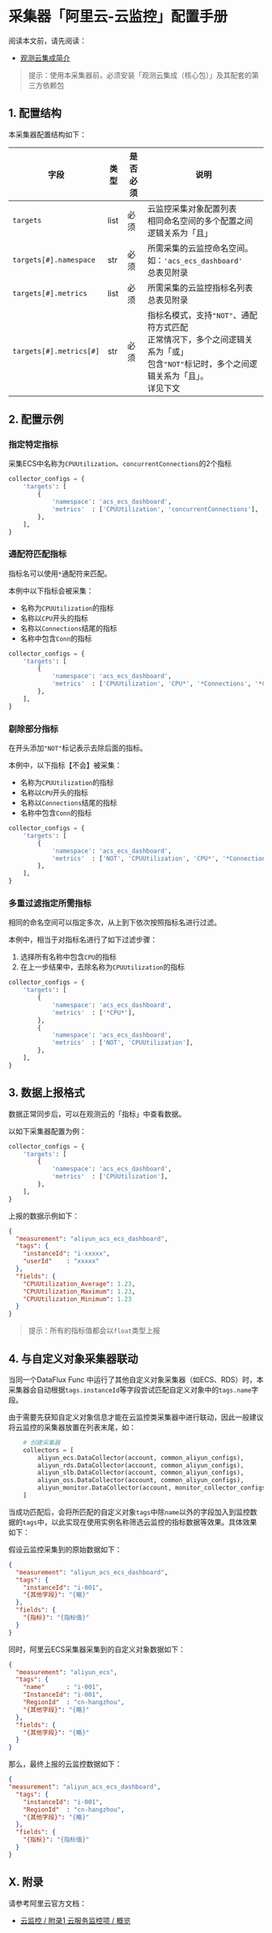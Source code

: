 # 采集器「阿里云-云监控」配置手册

阅读本文前，请先阅读：

- [观测云集成简介](https://func.guance.com/doc/func-script-market-guance-integration-intro)

> 提示：使用本采集器前，必须安装「观测云集成（核心包）」及其配套的第三方依赖包

## 1. 配置结构

本采集器配置结构如下：

| 字段                    | 类型 | 是否必须 | 说明                                                                                                                                         |
| ----------------------- | ---- | -------- | -------------------------------------------------------------------------------------------------------------------------------------------- |
| `targets`               | list | 必须     | 云监控采集对象配置列表<br>相同命名空间的多个配置之间逻辑关系为「且」                                                                         |
| `targets[#].namespace`  | str  | 必须     | 所需采集的云监控命名空间。如：`'acs_ecs_dashboard'`<br>总表见附录                                                                            |
| `targets[#].metrics`    | list | 必须     | 所需采集的云监控指标名列表<br>总表见附录                                                                                                     |
| `targets[#].metrics[#]` | str  | 必须     | 指标名模式，支持`"NOT"`、通配符方式匹配<br>正常情况下，多个之间逻辑关系为「或」<br>包含`"NOT"`标记时，多个之间逻辑关系为「且」。<br>详见下文 |

## 2. 配置示例

### 指定特定指标

采集ECS中名称为`CPUUtilization`、`concurrentConnections`的2个指标

~~~python
collector_configs = {
    'targets': [
        {
            'namespace': 'acs_ecs_dashboard',
            'metrics'  : ['CPUUtilization', 'concurrentConnections'],
        },
    ],
}
~~~

### 通配符匹配指标

指标名可以使用`*`通配符来匹配。

本例中以下指标会被采集：

- 名称为`CPUUtilization`的指标
- 名称以`CPU`开头的指标
- 名称以`Connections`结尾的指标
- 名称中包含`Conn`的指标

~~~python
collector_configs = {
    'targets': [
        {
            'namespace': 'acs_ecs_dashboard',
            'metrics'  : ['CPUUtilization', 'CPU*', '*Connections', '*Conn*'],
        },
    ],
}
~~~

### 剔除部分指标

在开头添加`"NOT"`标记表示去除后面的指标。

本例中，以下指标【不会】被采集：

- 名称为`CPUUtilization`的指标
- 名称以`CPU`开头的指标
- 名称以`Connections`结尾的指标
- 名称中包含`Conn`的指标

~~~python
collector_configs = {
    'targets': [
        {
            'namespace': 'acs_ecs_dashboard',
            'metrics'  : ['NOT', 'CPUUtilization', 'CPU*', '*Connections', '*Conn*'],
        },
    ],
}
~~~

### 多重过滤指定所需指标

相同的命名空间可以指定多次，从上到下依次按照指标名进行过滤。

本例中，相当于对指标名进行了如下过滤步骤：

1. 选择所有名称中包含`CPU`的指标
2. 在上一步结果中，去除名称为`CPUUtilization`的指标

~~~python
collector_configs = {
    'targets': [
        {
            'namespace': 'acs_ecs_dashboard',
            'metrics'  : ['*CPU*'],
        },
        {
            'namespace': 'acs_ecs_dashboard',
            'metrics'  : ['NOT', 'CPUUtilization'],
        },
    ],
}
~~~

## 3. 数据上报格式

数据正常同步后，可以在观测云的「指标」中查看数据。

以如下采集器配置为例：

~~~python
collector_configs = {
    'targets': [
        {
            'namespace': 'acs_ecs_dashboard',
            'metrics'  : ['CPUUtilization'],
        },
    ],
}
~~~

上报的数据示例如下：

~~~json
{
  "measurement": "aliyun_acs_ecs_dashboard",
  "tags": {
    "instanceId": "i-xxxxx",
    "userId"    : "xxxxx"
  },
  "fields": {
    "CPUUtilization_Average": 1.23,
    "CPUUtilization_Maximum": 1.23,
    "CPUUtilization_Minimum": 1.23
  }
}
~~~

> 提示：所有的指标值都会以`float`类型上报

## 4. 与自定义对象采集器联动

当同一个DataFlux Func 中运行了其他自定义对象采集器（如ECS、RDS）时，本采集器会自动根据`tags.instanceId`等字段尝试匹配自定义对象中的`tags.name`字段。

由于需要先获知自定义对象信息才能在云监控类采集器中进行联动，因此一般建议将云监控的采集器放置在列表末尾，如：

~~~python
    # 创建采集器
    collectors = [
        aliyun_ecs.DataCollector(account, common_aliyun_configs),
        aliyun_rds.DataCollector(account, common_aliyun_configs),
        aliyun_slb.DataCollector(account, common_aliyun_configs),
        aliyun_oss.DataCollector(account, common_aliyun_configs),
        aliyun_monitor.DataCollector(account, monitor_collector_configs), # 云监控类采集器一般放在最末尾
    ]
~~~

当成功匹配后，会将所匹配的自定义对象`tags`中除`name`以外的字段加入到监控数据的`tags`中，以此实现在使用实例名称筛选云监控的指标数据等效果。具体效果如下：

假设云监控采集到的原始数据如下：

~~~json
{
  "measurement": "aliyun_acs_ecs_dashboard",
  "tags": {
    "instanceId": "i-001",
    "{其他字段}": "{略}"
  },
  "fields": {
    "{指标}": "{指标值}"
  }
}
~~~

同时，阿里云ECS采集器采集到的自定义对象数据如下：

~~~json
{
  "measurement": "aliyun_ecs",
  "tags": {
    "name"      : "i-001",
    "InstanceId": "i-001",
    "RegionId"  : "cn-hangzhou",
    "{其他字段}": "{略}"
  },
  "fields": {
    "{其他字段}": "{略}"
  }
}
~~~

那么，最终上报的云监控数据如下：

~~~json
{
"measurement": "aliyun_acs_ecs_dashboard",
  "tags": {
    "instanceId": "i-001",
    "RegionId"  : "cn-hangzhou",
    "{其他字段}": "{略}"
  },
  "fields": {
    "{指标}": "{指标值}"
  }
}
~~~

## X. 附录

请参考阿里云官方文档：

- [云监控 / 附录1 云服务监控项 / 概览](https://help.aliyun.com/document_detail/163515.html)